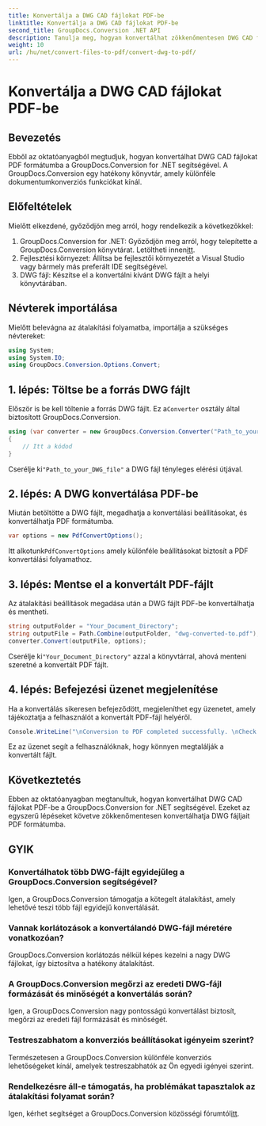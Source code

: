 ```yaml
---
title: Konvertálja a DWG CAD fájlokat PDF-be
linktitle: Konvertálja a DWG CAD fájlokat PDF-be
second_title: GroupDocs.Conversion .NET API
description: Tanulja meg, hogyan konvertálhat zökkenőmentesen DWG CAD fájlokat PDF formátumba a GroupDocs.Conversion for .NET segítségével. Kövesse lépésről lépésre bemutató oktatóanyagunkat a hatékony átalakítás érdekében.
weight: 10
url: /hu/net/convert-files-to-pdf/convert-dwg-to-pdf/
---
```


# Konvertálja a DWG CAD fájlokat PDF-be

## Bevezetés
Ebből az oktatóanyagból megtudjuk, hogyan konvertálhat DWG CAD fájlokat PDF formátumba a GroupDocs.Conversion for .NET segítségével. A GroupDocs.Conversion egy hatékony könyvtár, amely különféle dokumentumkonverziós funkciókat kínál.
## Előfeltételek
Mielőtt elkezdené, győződjön meg arról, hogy rendelkezik a következőkkel:
1.  GroupDocs.Conversion for .NET: Győződjön meg arról, hogy telepítette a GroupDocs.Conversion könyvtárat. Letöltheti innen[itt](https://releases.groupdocs.com/conversion/net/).
2. Fejlesztési környezet: Állítsa be fejlesztői környezetét a Visual Studio vagy bármely más preferált IDE segítségével.
3. DWG fájl: Készítse el a konvertálni kívánt DWG fájlt a helyi könyvtárában.

## Névterek importálása
Mielőtt belevágna az átalakítási folyamatba, importálja a szükséges névtereket:
```csharp
using System;
using System.IO;
using GroupDocs.Conversion.Options.Convert;
```
## 1. lépés: Töltse be a forrás DWG fájlt
 Először is be kell töltenie a forrás DWG fájlt. Ez a`Converter` osztály által biztosított GroupDocs.Conversion. 
```csharp
using (var converter = new GroupDocs.Conversion.Converter("Path_to_your_DWG_file"))
{
    // Itt a kódod
}
```
 Cserélje ki`"Path_to_your_DWG_file"` a DWG fájl tényleges elérési útjával.
## 2. lépés: A DWG konvertálása PDF-be
Miután betöltötte a DWG fájlt, megadhatja a konvertálási beállításokat, és konvertálhatja PDF formátumba. 
```csharp
var options = new PdfConvertOptions();
```
 Itt alkotunk`PdfConvertOptions` amely különféle beállításokat biztosít a PDF konvertálási folyamathoz.
## 3. lépés: Mentse el a konvertált PDF-fájlt
Az átalakítási beállítások megadása után a DWG fájlt PDF-be konvertálhatja és mentheti.
```csharp
string outputFolder = "Your_Document_Directory";
string outputFile = Path.Combine(outputFolder, "dwg-converted-to.pdf");
converter.Convert(outputFile, options);
```
 Cserélje ki`"Your_Document_Directory"` azzal a könyvtárral, ahová menteni szeretné a konvertált PDF fájlt.
## 4. lépés: Befejezési üzenet megjelenítése
Ha a konvertálás sikeresen befejeződött, megjeleníthet egy üzenetet, amely tájékoztatja a felhasználót a konvertált PDF-fájl helyéről.
```csharp
Console.WriteLine("\nConversion to PDF completed successfully. \nCheck output in {0}", outputFolder);
```
Ez az üzenet segít a felhasználóknak, hogy könnyen megtalálják a konvertált fájlt.

## Következtetés
Ebben az oktatóanyagban megtanultuk, hogyan konvertálhat DWG CAD fájlokat PDF-be a GroupDocs.Conversion for .NET segítségével. Ezeket az egyszerű lépéseket követve zökkenőmentesen konvertálhatja DWG fájljait PDF formátumba.
## GYIK
### Konvertálhatok több DWG-fájlt egyidejűleg a GroupDocs.Conversion segítségével?
Igen, a GroupDocs.Conversion támogatja a kötegelt átalakítást, amely lehetővé teszi több fájl egyidejű konvertálását.
### Vannak korlátozások a konvertálandó DWG-fájl méretére vonatkozóan?
GroupDocs.Conversion korlátozás nélkül képes kezelni a nagy DWG fájlokat, így biztosítva a hatékony átalakítást.
### A GroupDocs.Conversion megőrzi az eredeti DWG-fájl formázását és minőségét a konvertálás során?
Igen, a GroupDocs.Conversion nagy pontosságú konvertálást biztosít, megőrzi az eredeti fájl formázását és minőségét.
### Testreszabhatom a konverziós beállításokat igényeim szerint?
Természetesen a GroupDocs.Conversion különféle konverziós lehetőségeket kínál, amelyek testreszabhatók az Ön egyedi igényei szerint.
### Rendelkezésre áll-e támogatás, ha problémákat tapasztalok az átalakítási folyamat során?
 Igen, kérhet segítséget a GroupDocs.Conversion közösségi fórumtól[itt](https://forum.groupdocs.com/c/conversion/11).